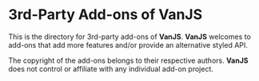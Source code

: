 # 3rd-Party Add-ons of VanJS

This is the directory for 3rd-party add-ons of **VanJS**. **VanJS** welcomes to add-ons that add more features and/or provide an alternative styled API.

The copyright of the add-ons belongs to their respective authors. **VanJS** does not control or affiliate with any individual add-on project.